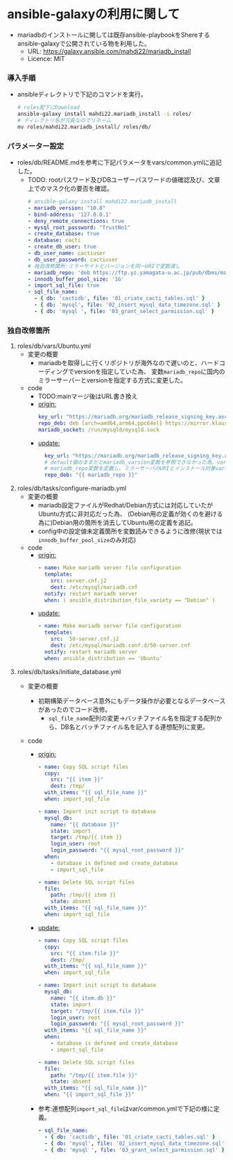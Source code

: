 # ansible-galaxyの利用に関して

- mariadbのインストールに関しては既存ansible-playbookをShereするansible-galaxyで公開されている物を利用した。
  - URL: https://galaxy.ansible.com/mahdi22/mariadb_install
  - Licence: MIT

### 導入手順
- ansibleディレクトリで下記のコマンドを実行。
    ```bash
    # roles配下にDownload
    ansible-galaxy install mahdi22.mariadb_install -i roles/
    # ディレクトリ名が冗長なのでリネーム
    mv roles/mahdi22.mariadb_install/ roles/db/
    ```
### パラメーター設定
- roles/db/README.mdを参考に下記パラメータをvars/common.ymlに追記した。
  - TODO: rootパスワード及びDBユーザーパスワードの値確認及び、文章上でのマスク化の要否を確認。
    ```yaml
    # ansible-galaxy install mahdi22.mariadb_install
    - mariadb_version: "10.8"
    - bind-address: '127.0.0.1'
    - deny_remote_connections: true
    - mysql_root_password: "TrustNo1"
    - create_database: true
    - database: cacti
    - create_db_user: true
    - db_user_name: cactiuser
    - db_user_password: cactiuser
    # 独自改修箇所:ミラーサイトとバージョンを同一URIで変数渡し
    - mariadb_repo: 'deb https://ftp.yz.yamagata-u.ac.jp/pub/dbms/mariadb/repo/10.8/ubuntu'
    - innodb_buffer_pool_size: '1G'
    - import_sql_file: true
    - sql_file_name:
      - { db: 'cactidb', file: '01_criate_cacti_tables.sql' }
      - { db: 'mysql', file: '02_insert_mysql_data_timezone.sql' }
      - { db: 'mysql ', file: '03_grant_select_parmission.sql' }

    ```
### 独自改修箇所
1. roles/db/vars/Ubuntu.yml
    - 変更の概要
      - mariadbを取得しに行くリポジトリが海外なので遅いのと、ハードコーディングでversionを指定していた為、
        変数`mariadb_repo`に国内のミラーサーバーとversionを指定する方式に変更した。
    - code
      - TODO:mainマージ後はURL書き換え
      - [origin:](https://github.com/mahdi22/ansible-mariadb-install/blob/master/vars/Ubuntu.yml)
        ```yaml
        key_url: "https://mariadb.org/mariadb_release_signing_key.asc"
        repo_deb: deb [arch=amd64,arm64,ppc64el] https://mirror.klaus-uwe.me/mariadb/repo/10.4/ubuntu
        mariadb_socket: /run/mysqld/mysqld.sock
        ```
      - [update:](https://github.com/akihiro-o2k/cacti-enviroment/blob/develop/ansible/roles/db/vars/Ubuntu.yml)
        ```yaml
          key_url: "https://mariadb.org/mariadb_release_signing_key.asc"
          # default値のままだとmariadb_varsion変数を参照できなかった為、var/common.yml内部で
          # mariadb_repo変数を定義し、ミラーサーバのURIとインストール対象varsionを定義。
          repo_deb: "{{ mariadb_repo }}"
          ```
1. roles/db/tasks/configure-mariadb.yml
    - 変更の概要
      - mariadb設定ファイルがRedhat/Debian方式には対応していたがUbuntu方式に非対応だった為、
        (Debian用の定義が効くのを避ける為に)Debian用の箇所を消去してUbuntu用の定義を追記。
      - config中の設定値未定義箇所を変数読みできるように改修(現状では`innodb_buffer_pool_size`のみ対応)
    - code
      - [origin:](https://github.com/mahdi22/ansible-mariadb-install/blob/master/tasks/configure-mariadb.yml)
        ```yaml
        - name: Make mariadb server file configuration
          template:
            src: server.cnf.j2
            dest: /etc/mysql/mariadb.cnf
          notify: restart mariadb server
          when: ( ansible_distribution_file_variety == "Debian" )
        ```
      - [update:](https://github.com/akihiro-o2k/cacti-enviroment/blob/develop/ansible/roles/db/tasks/configure-mariadb.yml)
        ```yaml
        - name: Make mariadb server file configuration
          template:
            src:  50-server.cnf.j2
            dest: /etc/mysql/mariadb.conf.d/50-server.cnf
          notify: restart mariadb server
          when: ansible_distribution == 'Ubuntu'
        ```
1. roles/db/tasks/initiate_database.yml
    - 変更の概要
      - 初期構築データベース意外にもデータ操作が必要となるデータベースがあったのでコード改修。
        - `sql_file_name`配列の変更->バッチファイル名を指定する配列から、DB名とバッチファイル名を記入する連想配列に変更。

    - code
      - [origin:](https://github.com/mahdi22/ansible-mariadb-install/blob/master/tasks/initiate_database.yml)
        ```yaml
        - name: Copy SQL script files
          copy:
            src: "{{ item }}"
            dest: /tmp/
          with_items: "{{ sql_file_name }}"
          when: import_sql_file
        
        - name: Import init script to database
          mysql_db:
            name: "{{ database }}"
            state: import
            target: /tmp/{{ item }}
            login_user: root
            login_password: "{{ mysql_root_password }}"
          when: 
            - database is defined and create_database
            - import_sql_file
        
        - name: Delete SQL script files
          file:
            path: /tmp/{{ item }}
            state: absent
          with_items: "{{ sql_file_name }}"
          when: import_sql_file
        ```
      - [update:](https://github.com/akihiro-o2k/cacti-enviroment/blob/develop/ansible/roles/db/tasks/initiate_database.yml)
        ```yaml
        - name: Copy SQL script files
          copy:
            src: "{{ item.file }}"
            dest: /tmp/
          with_items: "{{ sql_file_name }}"
          when: import_sql_file
        
        - name: Import init script to database
          mysql_db:
            name: "{{ item.db }}"
            state: import
            target: "/tmp/{{ item.file }}"
            login_user: root
            login_password: "{{ mysql_root_password }}"
          with_items: "{{ sql_file_name }}"
          when: 
            - database is defined and create_database
            - import_sql_file
        
        - name: Delete SQL script files
          file:
            path: "/tmp/{{ item.file }}"
            state: absent
          with_items: "{{ sql_file_name }}"
          when: "{{ import_sql_file }}"
        ```
      - 参考:連想配列`import_sql_file`はvar/common.ymlで下記の様に定義。
        ```yaml
        - sql_file_name:
          - { db: 'cactidb', file: '01_criate_cacti_tables.sql' }
          - { db: 'mysql', file: '02_insert_mysql_data_timezone.sql' }
          - { db: 'mysql ', file: '03_grant_select_parmission.sql' }
        ```  

